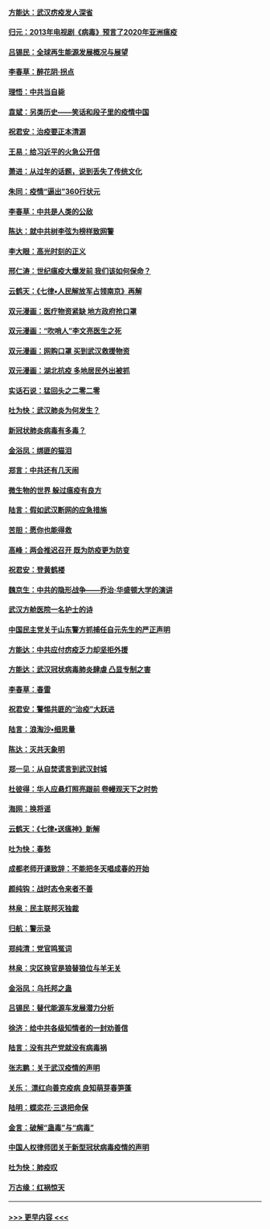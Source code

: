 #### [方能达：武汉疠疫发人深省](../pages/nsc993/n11891376.md?t=02242302) 
#### [归元：2013年电视剧《病毒》预言了2020年亚洲瘟疫](../pages/nsc993/n11891126.md?t=02242302) 
#### [吕锡民：全球再生能源发展概况与展望](../pages/nsc993/n11890613.md?t=02242302) 
#### [李春草：醉花阴·拐点](../pages/nsc993/n11890567.md?t=02242302) 
#### [理悟：中共当自毙](../pages/nsc993/n11890559.md?t=02242302) 
#### [袁斌：另类历史——笑话和段子里的疫情中国](../pages/nsc993/n11889243.md?t=02242302) 
#### [祝君安：治疫要正本清源](../pages/nsc993/n11889085.md?t=02242302) 
#### [王易：给习近平的火急公开信](../pages/nsc993/n11888225.md?t=02242302) 
#### [萧进：从过年的话题，说到丢失了传统文化](../pages/nsc993/n11887732.md?t=02242302) 
#### [朱同：疫情“逼出”360行状元](../pages/nsc993/n11887678.md?t=02242302) 
#### [李春草：中共是人类的公敌](../pages/nsc993/n11887656.md?t=02242302) 
#### [陈达：就中共树李弦为榜样致网警](../pages/nsc993/n11887625.md?t=02242302) 
#### [李大眼：高光时刻的正义](../pages/nsc993/n11887585.md?t=02242302) 
#### [邢仁涛：世纪瘟疫大爆发前 我们该如何保命？](../pages/nsc993/n11887535.md?t=02242302) 
#### [云鹤天：《七律▪人民解放军占领南京》再解](../pages/nsc993/n11887524.md?t=02242302) 
#### [双元漫画：医疗物资紧缺 地方政府抢口罩](../pages/nsc993/n11884744.md?t=02242302) 
#### [双元漫画：“吹哨人”李文亮医生之死](../pages/nsc993/n11884705.md?t=02242302) 
#### [双元漫画：网购口罩 买到武汉救援物资](../pages/nsc993/n11884670.md?t=02242302) 
#### [双元漫画：湖北抗疫 多地居民外出被抓](../pages/nsc993/n11884643.md?t=02242302) 
#### [实话石说：猛回头之二零二零](../pages/nsc993/n11883968.md?t=02242302) 
#### [吐为快：武汉肺炎为何发生？](../pages/nsc993/n11882180.md?t=02242302) 
#### [新冠状肺炎病毒有多毒？](../pages/nsc993/n11881790.md?t=02242302) 
#### [金浴凤：绑匪的猫泪](../pages/nsc993/n11880664.md?t=02242302) 
#### [郑言：中共还有几天闹](../pages/nsc993/n11880645.md?t=02242302) 
#### [微生物的世界 躲过瘟疫有良方](../pages/nsc993/n11880492.md?t=02242302) 
#### [陆言：假如武汉断网的应急措施](../pages/nsc993/n11880619.md?t=02242302) 
#### [苦胆：愿你也能得救](../pages/nsc993/n11880601.md?t=02242302) 
#### [高峰：两会推迟召开  既为防疫更为防变](../pages/nsc993/n11879977.md?t=02242302) 
#### [祝君安：登黄鹤楼](../pages/nsc993/n11880583.md?t=02242302) 
#### [魏京生：中共的隐形战争——乔治‧华盛顿大学的演讲](../pages/nsc993/n11879765.md?t=02242302) 
#### [武汉方舱医院一名护士的诗](../pages/nsc993/n11878480.md?t=02242302) 
#### [中国民主党关于山东警方抓捕任自元先生的严正声明](../pages/nsc993/n11877506.md?t=02242302) 
#### [方能达：中共应付疠疫乏力却坚拒外援](../pages/nsc993/n11877497.md?t=02242302) 
#### [方能达：武汉冠状病毒肺炎肆虐 凸显专制之害](../pages/nsc993/n11877475.md?t=02242302) 
#### [李春草：春雷](../pages/nsc993/n11876287.md?t=02242302) 
#### [祝君安：警惕共匪的“治疫”大跃进](../pages/nsc993/n11876084.md?t=02242302) 
#### [陆言：浪淘沙•细思量](../pages/nsc993/n11876071.md?t=02242302) 
#### [陈达：灭共天象明](../pages/nsc993/n11876063.md?t=02242302) 
#### [郑一见：从自焚谎言到武汉封城](../pages/nsc993/n11875621.md?t=02242302) 
#### [杜彼得：华人应悬灯照亮跟前 卷幔观天下之时势](../pages/nsc993/n11874822.md?t=02242302) 
#### [海网：换将谣](../pages/nsc993/n11873712.md?t=02242302) 
#### [云鹤天：《七律▪送瘟神》新解](../pages/nsc993/n11873598.md?t=02242302) 
#### [吐为快：春愁](../pages/nsc993/n11872801.md?t=02242302) 
#### [成都老师开课致辞：不能把冬天唱成春的开始](../pages/nsc993/n11872653.md?t=02242302) 
#### [颜纯钩：战时态令来者不善](../pages/nsc993/n11872011.md?t=02242302) 
#### [林泉：民主联邦灭独裁](../pages/nsc993/n11870998.md?t=02242302) 
#### [归航：警示录](../pages/nsc993/n11870963.md?t=02242302) 
#### [郑纯清：党官鸣冤词](../pages/nsc993/n11870938.md?t=02242302) 
#### [林泉：灾区换官是狼替狼位与羊无关](../pages/nsc993/n11870896.md?t=02242302) 
#### [金浴凤：乌托邦之蛊](../pages/nsc993/n11870879.md?t=02242302) 
#### [吕锡民：替代能源车发展潜力分析](../pages/nsc993/n11870656.md?t=02242302) 
#### [徐济：给中共各级知情者的一封劝善信](../pages/nsc993/n11868561.md?t=02242302) 
#### [陆言：没有共产党就没有病毒祸](../pages/nsc993/n11868232.md?t=02242302) 
#### [张志鹏：关于武汉疫情的声明](../pages/nsc993/n11867182.md?t=02242302) 
#### [关乐： 漂红向善克疫病 良知萌芽春笋蓬](../pages/nsc993/n11865710.md?t=02242302) 
#### [陆明：蝶恋花‧三退把命保](../pages/nsc993/n11865673.md?t=02242302) 
#### [金言：破解“蛊毒”与“病毒”](../pages/nsc993/n11864103.md?t=02242302) 
#### [中国人权律师团关于新型冠状病毒疫情的声明](../pages/nsc993/n11864249.md?t=02242302) 
#### [吐为快：肺疫叹](../pages/nsc993/n11864027.md?t=02242302) 
#### [万古缘：红祸惊天](../pages/nsc993/n11864079.md?t=02242302) 

----
#### [ >>> 更早内容 <<< ](../indexes/nsc993-earlier.md)
